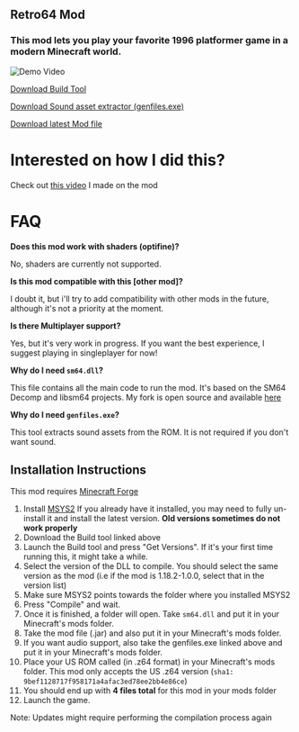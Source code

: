 ## Retro64 Mod
### This mod lets you play your favorite 1996 platformer game in a modern Minecraft world.

![Demo Video](https://i.imgur.com/8ZrVVpv.gifv)

[Download Build Tool](https://github.com/Retro64Mod/retro64-GUI-build-utility/releases)

[Download Sound asset extractor (genfiles.exe)](https://github.com/Retro64Mod/sm64_asset_builder/releases)

[Download latest Mod file](https://github.com/Retro64Mod/Retro64Mod/releases)


# Interested on how I did this?
Check out [this video](https://youtu.be/2yWKqc2rmHI) I made on the mod

# FAQ

**Does this mod work with shaders \(optifine\)?**

No, shaders are currently not supported.

**Is this mod compatible with this \[other mod\]?**

I doubt it, but i'll try to add compatibility with other mods in the future, although it's not a priority at the moment.

**Is there Multiplayer support?**

Yes, but it's very work in progress. If you want the best experience, I suggest playing in singleplayer for now!

**Why do I need `sm64.dll`?**

This file contains all the main code to run the mod. It's based on the SM64 Decomp and libsm64 projects. My fork is open source and available [here](https://github.com/Retro64Mod/libsm64-retro64)

**Why do I need `genfiles.exe`?**

This tool extracts sound assets from the ROM. It is not required if you don't want sound.


## Installation Instructions
This mod requires [Minecraft Forge](https://files.minecraftforge.net/net/minecraftforge/forge/)
1. Install [MSYS2](https://www.msys2.org/) If you already have it installed, you may need to fully un-install it and install the latest version. **Old versions sometimes do not work properly**
2. Download the Build tool linked above
3. Launch the Build tool and press "Get Versions". If it's your first time running this, it might take a while.
4. Select the version of the DLL to compile. You should select the same version as the mod (i.e if the mod is 1.18.2-1.0.0, select that in the version list)
5. Make sure MSYS2 points towards the folder where you installed MSYS2
6. Press "Compile" and wait.
7. Once it is finished, a folder will open. Take `sm64.dll` and put it in your Minecraft's mods folder.
8. Take the mod file (.jar) and also put it in your Minecraft's mods folder.
9. If you want audio support, also take the genfiles.exe linked above and put it in your Minecraft's mods folder.
10. Place your US ROM called (in .z64 format) in your Minecraft's mods folder. This mod only accepts the US .z64 version (`sha1: 9bef1128717f958171a4afac3ed78ee2bb4e86ce`)
11. You should end up with **4 files total** for this mod in your mods folder
12. Launch the game. 

Note: Updates might require performing the compilation process again
